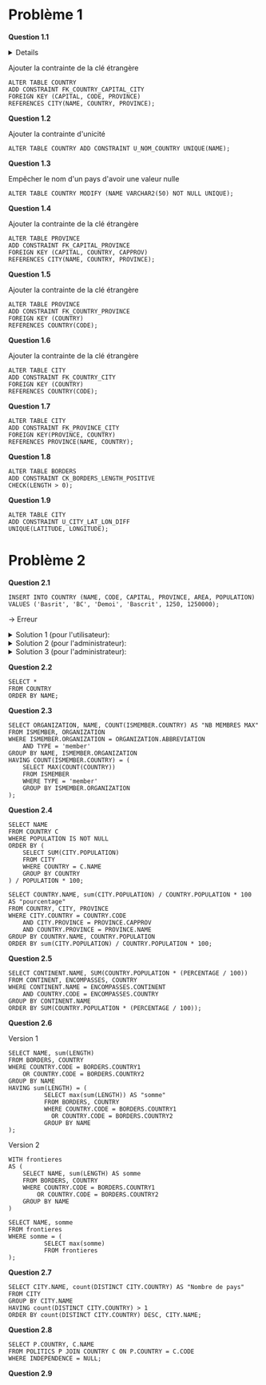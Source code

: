 # Problème 1

**Question 1.1**

<details>
Trouver les enregistrements qui n'ont pas de capital

```
SELECT * FROM COUNTRY WHERE CAPITAL IS NULL;
```

Empêcher la capitale d'un pays d'avoir une valeur nulle
```
ALTER TABLE COUNTRY MODIFY (CAPITAL VARCHAR2(50) NOT NULL);
```

</details>

Ajouter la contrainte de la clé étrangère
``` 
ALTER TABLE COUNTRY 
ADD CONSTRAINT FK_COUNTRY_CAPITAL_CITY 
FOREIGN KEY (CAPITAL, CODE, PROVINCE) 
REFERENCES CITY(NAME, COUNTRY, PROVINCE);
``` 

**Question 1.2**

Ajouter la contrainte d'unicité
```
ALTER TABLE COUNTRY ADD CONSTRAINT U_NOM_COUNTRY UNIQUE(NAME);
```

**Question 1.3**

Empêcher le nom d'un pays d'avoir une valeur nulle
```
ALTER TABLE COUNTRY MODIFY (NAME VARCHAR2(50) NOT NULL UNIQUE);
```

**Question 1.4**

Ajouter la contrainte de la clé étrangère
```
ALTER TABLE PROVINCE
ADD CONSTRAINT FK_CAPITAL_PROVINCE
FOREIGN KEY (CAPITAL, COUNTRY, CAPPROV)
REFERENCES CITY(NAME, COUNTRY, PROVINCE);
```

**Question 1.5**

Ajouter la contrainte de la clé étrangère
```
ALTER TABLE PROVINCE
ADD CONSTRAINT FK_COUNTRY_PROVINCE
FOREIGN KEY (COUNTRY)
REFERENCES COUNTRY(CODE);
```

**Question 1.6**

Ajouter la contrainte de la clé étrangère
```
ALTER TABLE CITY
ADD CONSTRAINT FK_COUNTRY_CITY
FOREIGN KEY (COUNTRY)
REFERENCES COUNTRY(CODE);
```

**Question 1.7**

```
ALTER TABLE CITY
ADD CONSTRAINT FK_PROVINCE_CITY
FOREIGN KEY(PROVINCE, COUNTRY)
REFERENCES PROVINCE(NAME, COUNTRY);
```

**Question 1.8**

```
ALTER TABLE BORDERS
ADD CONSTRAINT CK_BORDERS_LENGTH_POSITIVE
CHECK(LENGTH > 0);
```

**Question 1.9**

```
ALTER TABLE CITY
ADD CONSTRAINT U_CITY_LAT_LON_DIFF
UNIQUE(LATITUDE, LONGITUDE);
```

# Problème 2

**Question 2.1**

```
INSERT INTO COUNTRY (NAME, CODE, CAPITAL, PROVINCE, AREA, POPULATION)
VALUES ('Basrit', 'BC', 'Demoi', 'Bascrit', 1250, 1250000);
```

-> Erreur

<details>

<summary>Solution 1 (pour l'utilisateur):</summary>
1# Créer le pays sans capital et sans province

```
INSERT INTO COUNTRY (NAME, CODE, AREA, POPULATION)
VALUES ('Bascrit', 'BC', 1250, 1250000);
```

2# Créer la province

```
INSERT INTO PROVINCE (AREA, CAPPROV, COUNTRY, NAME, POPULATION)
VALUES (1250, 'Bascrit', 'BC', 'Bascrit', 1250000);
```

3# Créer la ville avec la province

```
INSERT INTO CITY (COUNTRY, NAME, PROVINCE)
VALUES ('BC', 'Demoi', 'Bascrit');
```

4# Mettre à jour le pays et la province

```
UPDATE PROVINCE
SET CAPITAL = 'Demoi'
WHERE NAME = 'Bascrit' AND COUNTRY = 'BC';
```

```
UPDATE COUNTRY
SET CAPITAL = 'Demoi', PROVINCE = 'Bascrit'
WHERE CODE = 'BC';
```
</details>

<details>

<summary>Solution 2 (pour l'administrateur):</summary>

Supprimer les contraintes de clé étrangère sur Country
Ou sur City et Province

Puis éventuellement les remettre

</details>

<details>

<summary>Solution 3 (pour l'administrateur):</summary>

Mettre 'DEFERRABLE INITIALLY IMMEDIATE' sur la contrainte

Utiliser 'ALTER SESSION SET CONSTRAINTS = DEFERRED;' avant l'insertion

Puis 'ALTER SESSION SET CONSTRAINTS = IMMEDIATE;' après l'insertion

</details>

**Question 2.2**

```
SELECT *
FROM COUNTRY
ORDER BY NAME;
```

**Question 2.3**

```
SELECT ORGANIZATION, NAME, COUNT(ISMEMBER.COUNTRY) AS "NB MEMBRES MAX"
FROM ISMEMBER, ORGANIZATION
WHERE ISMEMBER.ORGANIZATION = ORGANIZATION.ABBREVIATION
    AND TYPE = 'member' 
GROUP BY NAME, ISMEMBER.ORGANIZATION
HAVING COUNT(ISMEMBER.COUNTRY) = (
    SELECT MAX(COUNT(COUNTRY))
    FROM ISMEMBER
    WHERE TYPE = 'member' 
    GROUP BY ISMEMBER.ORGANIZATION
);
```

**Question 2.4**

```
SELECT NAME
FROM COUNTRY C
WHERE POPULATION IS NOT NULL
ORDER BY (
    SELECT SUM(CITY.POPULATION)
    FROM CITY
    WHERE COUNTRY = C.NAME
    GROUP BY COUNTRY
) / POPULATION * 100;
```

```
SELECT COUNTRY.NAME, sum(CITY.POPULATION) / COUNTRY.POPULATION * 100 AS "pourcentage"
FROM COUNTRY, CITY, PROVINCE
WHERE CITY.COUNTRY = COUNTRY.CODE
    AND CITY.PROVINCE = PROVINCE.CAPPROV
    AND COUNTRY.PROVINCE = PROVINCE.NAME
GROUP BY COUNTRY.NAME, COUNTRY.POPULATION
ORDER BY sum(CITY.POPULATION) / COUNTRY.POPULATION * 100;
```

**Question 2.5**

```
SELECT CONTINENT.NAME, SUM(COUNTRY.POPULATION * (PERCENTAGE / 100))
FROM CONTINENT, ENCOMPASSES, COUNTRY
WHERE CONTINENT.NAME = ENCOMPASSES.CONTINENT
    AND COUNTRY.CODE = ENCOMPASSES.COUNTRY
GROUP BY CONTINENT.NAME
ORDER BY SUM(COUNTRY.POPULATION * (PERCENTAGE / 100));
```

**Question 2.6**

Version 1
```
SELECT NAME, sum(LENGTH)
FROM BORDERS, COUNTRY
WHERE COUNTRY.CODE = BORDERS.COUNTRY1 
    OR COUNTRY.CODE = BORDERS.COUNTRY2
GROUP BY NAME
HAVING sum(LENGTH) = (
          SELECT max(sum(LENGTH)) AS "somme"
          FROM BORDERS, COUNTRY
          WHERE COUNTRY.CODE = BORDERS.COUNTRY1 
            OR COUNTRY.CODE = BORDERS.COUNTRY2
          GROUP BY NAME
);
```

Version 2
```
WITH frontieres
AS (
    SELECT NAME, sum(LENGTH) AS somme
    FROM BORDERS, COUNTRY
    WHERE COUNTRY.CODE = BORDERS.COUNTRY1 
        OR COUNTRY.CODE = BORDERS.COUNTRY2
    GROUP BY NAME
)

SELECT NAME, somme
FROM frontieres
WHERE somme = (
          SELECT max(somme) 
          FROM frontieres
);
```

**Question 2.7**

```
SELECT CITY.NAME, count(DISTINCT CITY.COUNTRY) AS "Nombre de pays"
FROM CITY
GROUP BY CITY.NAME
HAVING count(DISTINCT CITY.COUNTRY) > 1
ORDER BY count(DISTINCT CITY.COUNTRY) DESC, CITY.NAME;
```

**Question 2.8**

```
SELECT P.COUNTRY, C.NAME
FROM POLITICS P JOIN COUNTRY C ON P.COUNTRY = C.CODE 
WHERE INDEPENDENCE = NULL;
```

**Question 2.9**

```

```